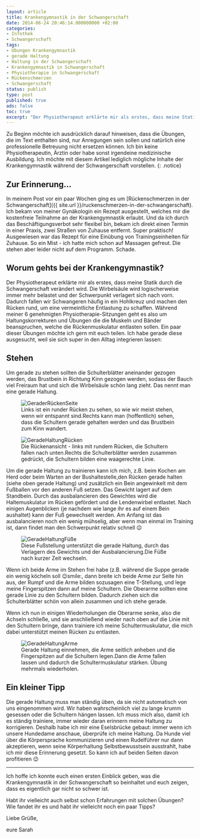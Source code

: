 ```yaml
---
layout: article
title: Krankengymnastik in der Schwangerschaft
date: 2014-06-24 20:46:14.000000000 +02:00
categories:
- Infothek
- Schwangerschaft
tags:
- Übungen Krankengymnastik
- gerade Haltung
- Haltung in der Schwangerschaft
- Krankengymnastik in Schwangerschaft
- Physiotherapie in Schwangerschaft
- Rückenschmerzen
- Schwangerschaft
status: publish
type: post
published: true
ads: false
toc: true
excerpt: "Der Physiotherapeut erklärte mir als erstes, dass meine Statik durch die Schwangerschaft verändert wird. Die Wirbelsäule wird logischerweise immer mehr belastet und der Schwerpunkt verlagert sich nach vorn. Dadurch fallen wir Schwangeren häufig in ein Hohlkreuz und machen den Rücken rund, um eine vermeintliche Entlastung zu schaffen."
---
```

Zu Beginn möchte ich ausdrücklich darauf hinweisen, dass die Übungen, die im Text enthalten sind, nur Anregungen sein sollen und natürlich eine professionelle Betreuung nicht ersetzen können. Ich bin keine Physiotherapeutin, Ärztin oder habe sonst irgendeine medizinische Ausbildung. Ich möchte mit diesem Artikel lediglich mögliche Inhalte der Krankengymnastik während der Schwangerschaft vorstellen.
{: .notice}

## Zur Erinnerung...

In meinem Post vor ein paar Wochen ging es um [Rückenschmerzen in der Schwangerschaft]({{ site.url }}/ruckenschmerzen-in-der-schwangerschaft). Ich bekam von meiner Gynäkologin ein Rezept ausgestellt, welches mir die kostenfreie Teilnahme an der Krankengymnastik erlaubt. Und da ich durch das Beschäftigungsverbot sehr flexibel bin, bekam ich direkt einen Termin in einer Praxis, zwei Straßen von Zuhause entfernt. Super praktisch!
Ausgewiesen war das Rezept für eine Einübung von Trainingseinheiten für Zuhause. So ein Mist - ich hatte mich schon auf Massagen gefreut. Die stehen aber leider nicht auf dem Programm. Schade.

## Worum gehts bei der Krankengymnastik?

Der Physiotherapeut erklärte mir als erstes, dass meine Statik durch die Schwangerschaft verändert wird. Die Wirbelsäule wird logischerweise immer mehr belastet und der Schwerpunkt verlagert sich nach vorn. Dadurch fallen wir Schwangeren häufig in ein Hohlkreuz und machen den Rücken rund, um eine vermeintliche Entlastung zu schaffen. Während meiner 6 genehmigten Physiotherapie-Sitzungen geht es also um Haltungskorrekturen und Übungen die die Muskeln und Bänder beanspruchen, welche die Rückenmuskulatur entlasten sollen. Ein paar dieser Übungen möchte ich gern mit euch teilen. Ich habe gerade diese ausgesucht, weil sie sich super in den Alltag integrieren lassen:

## Stehen

Um gerade zu stehen sollten die Schulterblätter aneinander gezogen werden, das Brustbein in Richtung Kinn gezogen werden, sodass der Bauch viel Freiraum hat und sich die Wirbelsäule schön lang zieht. Das nennt man eine gerade Haltung.


<figure>
	<img src="{{ site.url }}/images/geraderrc3bcckenseite.jpg" alt="GeraderRückenSeite" />
  <figcaption>Links ist ein runder Rücken zu sehen, so wie wir meist stehen, wenn wir entspannt sind.Rechts kann man (hoffentlich) sehen, dass die Schultern gerade gehalten werden und das Brustbein zum Kinn wandert.</figcaption>
</figure>

<figure>
	<img src="{{ site.url }}/images/geradehaltungrc3bccken.jpg" alt="GeradeHaltungRücken" />
  <figcaption>Die Rückenansicht - links mit rundem Rücken, die Schultern fallen nach unten.Rechts die Schulterblätter werden zusammen gedrückt, die Schultern bilden eine waagerechte Linie.</figcaption>
</figure>

Um die gerade Haltung zu trainieren kann ich mich, z.B. beim Kochen am Herd oder beim Warten an der Bushaltestelle,den Rücken gerade halten (siehe oben gerade Haltung) und zusätzlich ein Bein angewinkelt mit dem Fußballen vor den anderen Fuß setzen. Das Gewicht lagert auf dem Standbein. Durch das ausbalancieren des Gewichtes wird die Haltemuskulatur im Rücken gefördert und die Lendenwirbel entlastet. Nach einigen Augenblicken (je nachdem wie lange ihr es auf einem Bein aushaltet) kann der Fuß gewechselt werden.
Am Anfang ist das ausbalancieren noch ein wenig mühselig, aber wenn man einmal im Training ist, dann findet man den Schwerpunkt relativ schnell :wink:

<figure>
	<img src="{{ site.url }}/images/geradehaltungfc3bcc39fe.jpg" alt="GeradeHaltungFüße" />
  <figcaption>Diese Fußstellung unterstützt die gerade Haltung, durch das Verlagern des Gewichts und der Ausbalancierung.Die Füße nach kurzer Zeit wechseln.</figcaption>
</figure>

Wenn ich beide Arme im Stehen frei habe (z.B. während die Suppe gerade ein wenig köcheln soll :wink:smile:, dann breite ich beide Arme zur Seite hin aus, der Rumpf und die Arme bilden sozusagen eine T-Stellung, und lege meine Fingerspitzen dann auf meine Schultern. Die Oberarme sollten eine gerade Linie zu den Schultern bilden. Dadurch ziehen sich die Schulterblätter schön von allein zusammen und ich stehe gerade.

Wenn ich nun in einigen Wiederholungen die Oberarme senke, also die Achseln schließe, und sie anschließend wieder nach oben auf die Linie mit den Schultern bringe, dann trainiere ich meine Schultermuskulatur, die mich dabei unterstützt meinen Rücken zu entlasten.

<figure>
	<img src="{{ site.url }}/images/geradehaltungarme.jpg" alt="GeradeHaltungArme" />
  <figcaption>Gerade Haltung einnehmen, die Arme seitlich anheben und die Fingerspitzen auf die Schultern legen.Dann die Arme fallen lassen und dadurch die Schultermuskulatur stärken. Übung mehrmals wiederholen.</figcaption>
</figure>

## Ein kleiner Tipp

Die gerade Haltung muss man ständig üben, da sie nicht automatisch von uns eingenommen wird. Wir haben wahrscheinlich viel zu lange krumm gesessen oder die Schultern hängen lassen.
Ich muss mich also, damit ich es ständig trainiere, immer wieder daran erinnern meine Haltung zu korrigieren. Deshalb habe ich mir eine Eselsbrücke gebaut: immer wenn ich unsere Hundedame anschaue, überprüfe ich meine Haltung. Da Hunde viel über die Körpersprache kommunizieren und einen Rudelführer nur dann akzeptieren, wenn seine Körperhaltung Selbstbewusstsein ausstrahlt, habe ich mir diese Erinnerung gesetzt. So kann ich auf beiden Seiten davon profitieren :wink:

***

Ich hoffe ich konnte euch einen ersten Einblick geben, was die Krankengymnastik in der Schwangerschaft so beinhaltet und euch zeigen, dass es eigentlich gar nicht so schwer ist.

Habt ihr vielleicht auch selbst schon Erfahrungen mit solchen Übungen? Wie fandet ihr es und habt ihr vielleicht noch ein paar Tipps?

Liebe Grüße,

eure Sarah